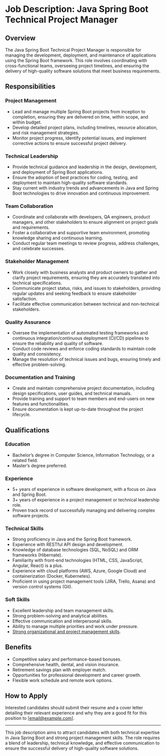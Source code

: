 # Job Description: Java Spring Boot Technical Project Manager

## Overview

The Java Spring Boot Technical Project Manager is responsible for managing the development, deployment, and maintenance of applications using the Spring Boot framework. This role involves coordinating with cross-functional teams, overseeing project timelines, and ensuring the delivery of high-quality software solutions that meet business requirements.

## Responsibilities

### Project Management
- Lead and manage multiple Spring Boot projects from inception to completion, ensuring they are delivered on time, within scope, and within budget.
- Develop detailed project plans, including timelines, resource allocation, and risk management strategies.
- Monitor project progress, identify potential issues, and implement corrective actions to ensure successful project delivery.

### Technical Leadership
- Provide technical guidance and leadership in the design, development, and deployment of Spring Boot applications.
- Ensure the adoption of best practices for coding, testing, and deployment to maintain high-quality software standards.
- Stay current with industry trends and advancements in Java and Spring Boot technologies to drive innovation and continuous improvement.

### Team Collaboration
- Coordinate and collaborate with developers, QA engineers, product managers, and other stakeholders to ensure alignment on project goals and requirements.
- Foster a collaborative and supportive team environment, promoting knowledge sharing and continuous learning.
- Conduct regular team meetings to review progress, address challenges, and celebrate successes.

### Stakeholder Management
- Work closely with business analysts and product owners to gather and clarify project requirements, ensuring they are accurately translated into technical specifications.
- Communicate project status, risks, and issues to stakeholders, providing regular updates and seeking feedback to ensure stakeholder satisfaction.
- Facilitate effective communication between technical and non-technical stakeholders.

### Quality Assurance
- Oversee the implementation of automated testing frameworks and continuous integration/continuous deployment (CI/CD) pipelines to ensure the reliability and quality of software.
- Conduct code reviews and enforce coding standards to maintain code quality and consistency.
- Manage the resolution of technical issues and bugs, ensuring timely and effective problem-solving.

### Documentation and Training
- Create and maintain comprehensive project documentation, including design specifications, user guides, and technical manuals.
- Provide training and support to team members and end-users on new features and functionalities.
- Ensure documentation is kept up-to-date throughout the project lifecycle.

## Qualifications

### Education
- Bachelor’s degree in Computer Science, Information Technology, or a related field.
- Master’s degree preferred.

### Experience
- 5+ years of experience in software development, with a focus on Java and Spring Boot.
- 3+ years of experience in a project management or technical leadership role.
- Proven track record of successfully managing and delivering complex software projects.

### Technical Skills
- Strong proficiency in Java and the Spring Boot framework.
- Experience with RESTful API design and development.
- Knowledge of database technologies (SQL, NoSQL) and ORM frameworks (Hibernate).
- Familiarity with front-end technologies (HTML, CSS, JavaScript, Angular, React) is a plus.
- Experience with cloud platforms (AWS, Azure, Google Cloud) and containerization (Docker, Kubernetes).
- Proficient in using project management tools (JIRA, Trello, Asana) and version control systems (Git).

### Soft Skills
- Excellent leadership and team management skills.
- Strong problem-solving and analytical abilities.
- Effective communication and interpersonal skills.
- Ability to manage multiple priorities and work under pressure.
- [Strong organizational and project management skills](organizational-and-project-management-skills.md).

## Benefits
- Competitive salary and performance-based bonuses.
- Comprehensive health, dental, and vision insurance.
- Retirement savings plan with employer match.
- Opportunities for professional development and career growth.
- Flexible work schedule and remote work options.

## How to Apply
Interested candidates should submit their resume and a cover letter detailing their relevant experience and why they are a good fit for this position to [email@example.com].

---

This job description aims to attract candidates with both technical expertise in Java Spring Boot and strong project management skills. The role requires a blend of leadership, technical knowledge, and effective communication to ensure the successful delivery of high-quality software solutions.
